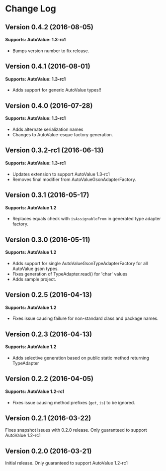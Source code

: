# Change Log

## Version 0.4.2 (2016-08-05)

#### Supports: AutoValue: 1.3-rc1

* Bumps version number to fix release.

## Version 0.4.1 (2016-08-01)

#### Supports: AutoValue: 1.3-rc1

* Adds support for generic AutoValue types!!

## Version 0.4.0 (2016-07-28)

#### Supports: AutoValue: 1.3-rc1

* Adds alternate serialization names
* Changes to AutoValue-esque factory generation.

## Version 0.3.2-rc1 (2016-06-13)

#### Supports: AutoValue: 1.3-rc1

* Updates extension to support AutoValue 1.3-rc1
* Removes final modifier from AutoValueGsonAdapterFactory.

## Version 0.3.1 (2016-05-17)

#### Supports: AutoValue 1.2
 
* Replaces equals check with `isAssignableFrom` in generated type adapter factory.

## Version 0.3.0 (2016-05-11)

#### Supports: AutoValue 1.2
 
* Adds support for single AutoValueGsonTypeAdapterFactory for all AutoValue gson types.
* Fixes generation of TypeAdapter.read() for 'char' values
* Adds sample project.

## Version 0.2.5 (2016-04-13)

#### Supports: AutoValue 1.2
 
* Fixes issue causing failure for non-standard class and package names.

## Version 0.2.3 (2016-04-13)

#### Supports: AutoValue 1.2
 
* Adds selective generation based on public static method returning TypeAdapter<Foo>

## Version 0.2.2 (2016-04-05)

#### Supports: AutoValue 1.2-rc1
 
* Fixes issue causing method prefixes (`get`, `is`) to be ignored.

## Version 0.2.1 (2016-03-22)

Fixes snapshot issues with 0.2.0 release. Only guaranteed to support AutoValue 1.2-rc1

## Version 0.2.0 (2016-03-21)

Initial release. Only guaranteed to support AutoValue 1.2-rc1
